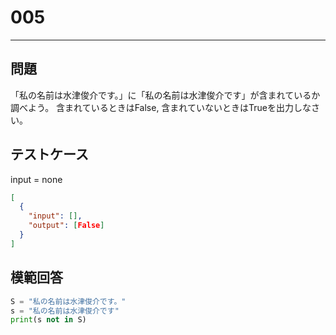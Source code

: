# 005

---

## 問題

「私の名前は水津俊介です。」に「私の名前は水津俊介です」が含まれているか調べよう。
含まれているときはFalse, 含まれていないときはTrueを出力しなさい。

## テストケース

input = none

```json
[
  {
    "input": [],
    "output": [False]
  }
]
```

## 模範回答

```python
S = "私の名前は水津俊介です。"
s = "私の名前は水津俊介です"
print(s not in S)
```

